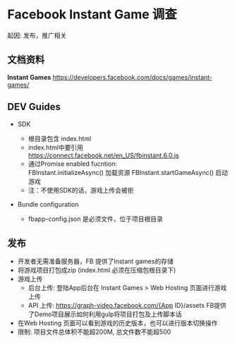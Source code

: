 # Facebook Instant Game 调查

起因: 发布，推广相关

## 文档资料

**Instant Games**  <https://developers.facebook.com/docs/games/instant-games/>


## DEV Guides

* SDK
  * 根目录包含 index.html
  * index.html中要引用 https://connect.facebook.net/en_US/fbinstant.6.0.js
  * 通过Promise enabled fucntion:  
    FBInstant.initializeAsync() 加载资源
    FBInstant.startGameAsync() 启动游戏
  * 注：不使用SDK的话，游戏上传会被拒
  

* Bundle configuration
  * fbapp-config.json 是必须文件，位于项目根目录 

## 发布

* 开发者无需准备服务器，FB 提供了Instant games的存储
* 将游戏项目打包成zip (index.html 必须在压缩包根目录下)
* 游戏上传
  * 后台上传: 登陆App后台在 Instant Games > Web Hosting 页面进行游戏上传
  * API 上传: https://graph-video.facebook.com/{App ID}/assets
    FB提供了Demo项目展示如何利用gulp将项目打包及上传脚本话
* 在Web Hosting 页面可以看到游戏的历史版本，也可以进行版本切换操作
* 限制: 项目文件总体积不能超200M, 总文件数不能超500
  